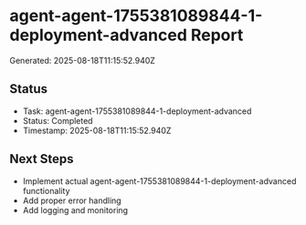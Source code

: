# agent-agent-1755381089844-1-deployment-advanced Report

Generated: 2025-08-18T11:15:52.940Z

## Status
- Task: agent-agent-1755381089844-1-deployment-advanced
- Status: Completed
- Timestamp: 2025-08-18T11:15:52.940Z

## Next Steps
- Implement actual agent-agent-1755381089844-1-deployment-advanced functionality
- Add proper error handling
- Add logging and monitoring
